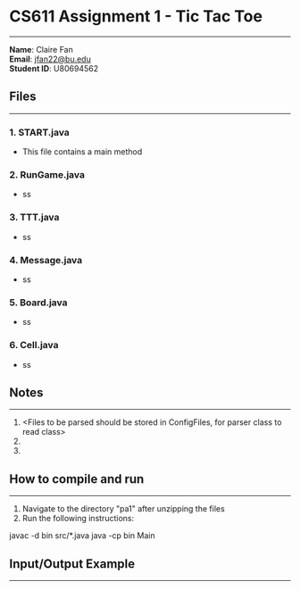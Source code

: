 # CS611 Assignment 1 - Tic Tac Toe
---------------------------------------------------------------------------
**Name**: Claire Fan<br>
**Email**: jfan22@bu.edu<br>
**Student ID**: U80694562<br>

## Files
---------------------------------------------------------------------------
### 1. START.java<br>
- This file contains a main method
### 2. RunGame.java
- ss
### 3. TTT.java
- ss
### 4. Message.java
- ss
### 5. Board.java
- ss
### 6. Cell.java
- ss

## Notes
---------------------------------------------------------------------------
1. <Files to be parsed should be stored in ConfigFiles, for parser class to
read class>
2. <Bonus Done>
3. <Notes to grader>

## How to compile and run
---------------------------------------------------------------------------
1. Navigate to the directory "pa1" after unzipping the files
2. Run the following instructions:
<Example below>
javac -d bin src/*.java
java -cp bin Main

## Input/Output Example
---------------------------------------------------------------------------
<Place here an example of how the program runs. Include both its
outputs and correctly formatted inputs. Please clearly mark the inputs.>
